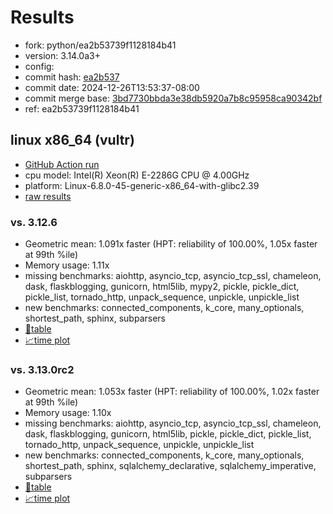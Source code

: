 # Results

- fork: python/ea2b53739f1128184b41
- version: 3.14.0a3+
- config: 
- commit hash: [ea2b537](https://github.com/python/cpython/commit/ea2b537)
- commit date: 2024-12-26T13:53:37-08:00
- commit merge base: [3bd7730bbda3e38db5920a7b8c95958ca90342bf](https://github.com/python/cpython/commit/3bd7730bbda3e38db5920a7b8c95958ca90342bf)
- ref: ea2b53739f1128184b41

## linux x86_64 (vultr)

- [GitHub Action run](https://github.com/facebookexperimental/free-threading-benchmarking/actions/runs/12509857094)
- cpu model: Intel(R) Xeon(R) E-2286G CPU @ 4.00GHz
- platform: Linux-6.8.0-45-generic-x86_64-with-glibc2.39
- [raw results](bm-20241226-vultr-x86_64-python-ea2b53739f1128184b41-3.14.0a3%2B-ea2b537.json)

### vs. 3.12.6

- Geometric mean: 1.091x faster (HPT: reliability of 100.00%, 1.05x faster at 99th %ile)
- Memory usage: 1.11x
- missing benchmarks: aiohttp, asyncio_tcp, asyncio_tcp_ssl, chameleon, dask, flaskblogging, gunicorn, html5lib, mypy2, pickle, pickle_dict, pickle_list, tornado_http, unpack_sequence, unpickle, unpickle_list
- new benchmarks: connected_components, k_core, many_optionals, shortest_path, sphinx, subparsers
- [📄table](bm-20241226-vultr-x86_64-python-ea2b53739f1128184b41-3.14.0a3%2B-ea2b537-vs-3.12.6.md)
- [📈time plot](bm-20241226-vultr-x86_64-python-ea2b53739f1128184b41-3.14.0a3%2B-ea2b537-vs-3.12.6.svg)

### vs. 3.13.0rc2

- Geometric mean: 1.053x faster (HPT: reliability of 100.00%, 1.02x faster at 99th %ile)
- Memory usage: 1.10x
- missing benchmarks: aiohttp, asyncio_tcp, asyncio_tcp_ssl, chameleon, dask, flaskblogging, gunicorn, html5lib, pickle, pickle_dict, pickle_list, tornado_http, unpack_sequence, unpickle, unpickle_list
- new benchmarks: connected_components, k_core, many_optionals, shortest_path, sphinx, sqlalchemy_declarative, sqlalchemy_imperative, subparsers
- [📄table](bm-20241226-vultr-x86_64-python-ea2b53739f1128184b41-3.14.0a3%2B-ea2b537-vs-3.13.0rc2.md)
- [📈time plot](bm-20241226-vultr-x86_64-python-ea2b53739f1128184b41-3.14.0a3%2B-ea2b537-vs-3.13.0rc2.svg)

